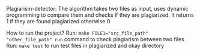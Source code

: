 
Plagiarism-detector: The algorithm takes two files as input, uses dynamic programming to compare them and checks if they are plagiarized. It returns 1 if they are found plagiarized otherwise 0

How to run the project?
    Run: `make FILE1="src_file_path" "other_file_path" run` command to check plagiarism between two files
    Run: `make test` to run test files in plagiarized and okay directory
